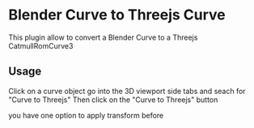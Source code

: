 # Blender Curve to Threejs Curve

This plugin allow to convert a Blender Curve to a Threejs CatmullRomCurve3 



## Usage

Click on a curve object go into the 3D viewport side tabs and seach for "Curve to Threejs"
Then click on  the "Curve to Threejs" button

you have one option to apply transform before

